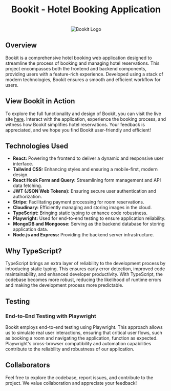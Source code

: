 <h1 align="center">Bookit - Hotel Booking Application</h1>

<p align="center">
  <br/>
  <img width="full-width" src="URL_TO_YOUR_LOGO_IMAGE" alt="Bookit Logo" />
</p>

## Overview

Bookit is a comprehensive hotel booking web application designed to streamline the process of booking and managing hotel reservations. This project encompasses both the frontend and backend components, providing users with a feature-rich experience. Developed using a stack of modern technologies, Bookit ensures a smooth and efficient workflow for users.

## View Bookit in Action

To explore the full functionality and design of Bookit, you can visit the live site [here](https://bookit-0nvb.onrender.com/). Interact with the application, experience the booking process, and witness how Bookit simplifies hotel reservations. Your feedback is appreciated, and we hope you find Bookit user-friendly and efficient!

## Technologies Used

- **React:** Powering the frontend to deliver a dynamic and responsive user interface.
- **Tailwind CSS:** Enhancing styles and ensuring a mobile-first, modern design.
- **React Hook Form and Query:** Streamlining form management and API data fetching.
- **JWT (JSON Web Tokens):** Ensuring secure user authentication and authorization.
- **Stripe:** Facilitating payment processing for room reservations.
- **Cloudinary:** Efficiently managing and storing images in the cloud.
- **TypeScript:** Bringing static typing to enhance code robustness.
- **Playwright:** Used for end-to-end testing to ensure application reliability.
- **MongoDB and Mongoose:** Serving as the backend database for storing application data.
- **Node.js and Express:** Providing the backend server infrastructure.

## Why TypeScript?

TypeScript brings an extra layer of reliability to the development process by introducing static typing. This ensures early error detection, improved code maintainability, and enhanced developer productivity. With TypeScript, the codebase becomes more robust, reducing the likelihood of runtime errors and making the development process more predictable.

## Testing

### End-to-End Testing with Playwright

Bookit employs end-to-end testing using Playwright. This approach allows us to simulate real user interactions, ensuring that critical user flows, such as booking a room and navigating the application, function as expected. Playwright's cross-browser compatibility and automation capabilities contribute to the reliability and robustness of our application.
## Collaborators

Feel free to explore the codebase, report issues, and contribute to the project. We value collaboration and appreciate your feedback!

